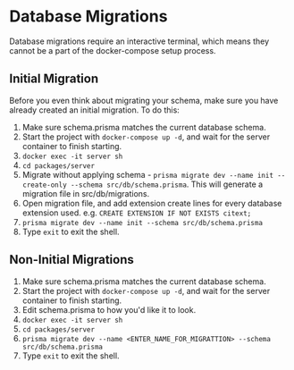 # Database Migrations
Database migrations require an interactive terminal, which means they cannot be a part of the docker-compose setup process. 

## Initial Migration
Before you even think about migrating your schema, make sure you have already created an initial migration. To do this:  
1. Make sure schema.prisma matches the current database schema.  
2. Start the project with `docker-compose up -d`, and wait for the server container to finish starting.
3. `docker exec -it server sh`   
4. `cd packages/server`  
5. Migrate without applying schema - `prisma migrate dev --name init --create-only --schema src/db/schema.prisma`. This will generate a migration file in src/db/migrations.
6. Open migration file, and add extension create lines for every database extension used.
    e.g. `CREATE EXTENSION IF NOT EXISTS citext;`
7. `prisma migrate dev --name init --schema src/db/schema.prisma`  
8. Type `exit` to exit the shell.  


## Non-Initial Migrations
1. Make sure schema.prisma matches the current database schema.  
2. Start the project with `docker-compose up -d`, and wait for the server container to finish starting.  
3. Edit schema.prisma to how you'd like it to look.  
3. `docker exec -it server sh`   
4. `cd packages/server`  
5. `prisma migrate dev --name <ENTER_NAME_FOR_MIGRATTION> --schema src/db/schema.prisma`  
4. Type `exit` to exit the shell.  
